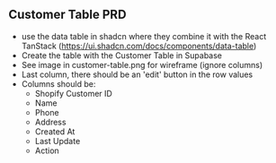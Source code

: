 ## Customer Table PRD

- use the data table in shadcn where they combine it with the React TanStack (https://ui.shadcn.com/docs/components/data-table)
- Create the table with the Customer Table in Supabase 
- See image in customer-table.png for wireframe (ignore columns)
- Last column, there should be an 'edit' button in the row values 
- Columns should be: 
    * Shopify Customer ID 
    * Name
    * Phone
    * Address
    * Created At 
    * Last Update
    * Action 